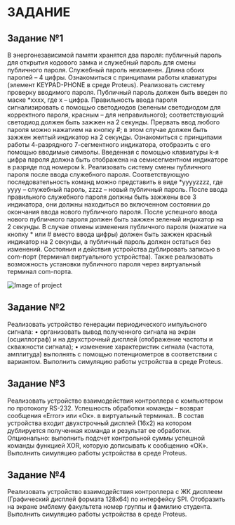 # ЗАДАНИЕ

## Задание №1
В энергонезависимой памяти хранятся два пароля: публичный пароль для открытия кодового замка и служебный пароль для смены публичного пароля. Служебный пароль неизменен. Длина обоих паролей – 4 цифры.
Ознакомиться с принципами работы клавиатуры (элемент KEYPAD-PHONE в среде Proteus). 
Реализовать систему проверку вводимого пароля. Публичный пароль должен быть введен по маске &ast;хххх, где х – цифра. Правильность ввода пароля сигнализировать с помощью светодиодов (зеленым светодиодом для корректного пароля, красным – для неправильного); соответствующий светодиод должен быть зажжен на 2 секунды. Прервать ввод любого пароля можно нажатием на кнопку #; в этом случае должен быть зажжен желтый индикатор на 2 секунды.
Ознакомиться с принципами работы 4-разрядного 7-сегментного индикатора, отобразить с его помощью вводимые символы. Введенная с помощью клавиатуры k-я цифра пароля должна быть отображена на семисегментном индикаторе в разряде под номером k. 
Реализовать систему смены публичного пароля после ввода служебного пароля. Соответствующую последовательность команд можно представить в виде &ast;yyyyzzzz, где yyyy – служебный пароль, zzzz – новый публичный пароль. После ввода правильного служебного пароля должны быть зажжены все 3 индикатора, они должны находиться во включенном состоянии до окончания ввода нового публичного пароля. После успешного ввода нового публичного пароля должен быть зажжен зеленый индикатор на 2 секунды. В случае отмены изменения публичного пароля (нажатие на кнопку * или # вместо ввода цифры) должен быть зажжен красный индикатор на 2 секунды, а публичный пароль должен остаться без изменений.
Состояния и действия устройства дублировать записью в com-порт (терминал виртуального устройства). Также реализовать возможность установки публичного пароля через виртуальный терминал com-порта.

![Image of project](../images/Picture1.png?raw=true)

## Задание №2
Реализовать устройство генерации периодического импульсного сигнала:
•	организовать вывод полученного сигнала на экран (осциллограф) и на двухстрочный дисплей (отображение частоты и скважности сигнала);
•	изменение характеристик сигнала (частота, амплитуда) выполнять с помощью потенциометров в соответствии с вариантом.
Выполнить симуляцию работы устройства в среде Proteus.

## Задание №3
Реализовать устройство взаимодействия контроллера с компьютером по протоколу RS-232. Успешность обработки команды – возврат сообщения «Error» или «Ок». в виртуальный терминал.. В состав устройства входит двухстрочный дисплей (16х2) на котором дублируется полученная команда и результат ее обработки. 
Опционально: выполнить подсчет контрольной суммы успешной команды функцией XOR, которую дописывать к сообщению «ОК». 
Выполнить симуляцию работы устройства в среде Proteus.

## Задание №4
Реализовать устройство взаимодействия контроллера с ЖК дисплеем (Графический дисплей формата 128х64) по интерфейсу SPI. Отобразить на экране эмблему факультета номер группы и фамилию студента. 
Выполнить симуляцию работы устройства в среде Proteus.

